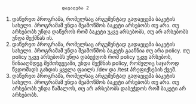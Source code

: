                           დავალება 2
1. დაწერეთ პროგრამა, რომელსაც არგუმენტად გადაეცემა ბაკეტის სახელი.
პროგრამამ უნდა შეამოწმოს ბაკეტი არსებობს თუ არა. თუ არსებობს უნდა
დაწეროს რომ ბაკეტი უკვე არსებობს, თუ არ არსებობს უნდა შექმნას ის.
2. დაწერეთ პროგრამა, რომელსაც არგუმენტად გადაეცემა ბაკეტის სახელი.
პროგრამამ უნდა შეამოწმოს ბაკეტს გააჩნია თუ არა policy. თუ policy უკვე
არსებობს უნდა დაბეჭდოს რომ policy უკვე არსებოს, წინააღმდეგ შემთხვევაში,
უნდა შექმნას policy, რომელიც საჯაროდ წვდომადს გახდის ყველა ფაილს /dev და
/test პრეფიქსების ქვეშ.
3. დაწერეთ პროგრამა, რომელსაც არგუმენტად გადაეცემა ბაკეტის სახელი.
პროგრამამ უნდა შეამოწმოს ბაკეტი არსებობს თუ არა. თუ არსებობს უნდა
წაშალოს, თუ არ არსებობს დაბეჭდოს რომ ბაკეტი არ არსებობს.
